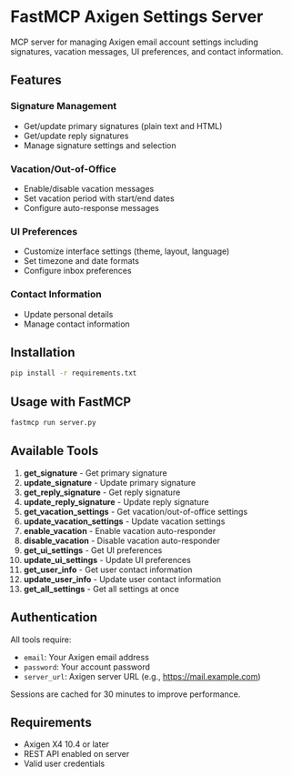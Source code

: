 # FastMCP Axigen Settings Server

MCP server for managing Axigen email account settings including signatures, vacation messages, UI preferences, and contact information.

## Features

### Signature Management
- Get/update primary signatures (plain text and HTML)
- Get/update reply signatures
- Manage signature settings and selection

### Vacation/Out-of-Office
- Enable/disable vacation messages
- Set vacation period with start/end dates
- Configure auto-response messages

### UI Preferences
- Customize interface settings (theme, layout, language)
- Set timezone and date formats
- Configure inbox preferences

### Contact Information
- Update personal details
- Manage contact information

## Installation

```bash
pip install -r requirements.txt
```

## Usage with FastMCP

```bash
fastmcp run server.py
```

## Available Tools

1. **get_signature** - Get primary signature
2. **update_signature** - Update primary signature
3. **get_reply_signature** - Get reply signature
4. **update_reply_signature** - Update reply signature
5. **get_vacation_settings** - Get vacation/out-of-office settings
6. **update_vacation_settings** - Update vacation settings
7. **enable_vacation** - Enable vacation auto-responder
8. **disable_vacation** - Disable vacation auto-responder
9. **get_ui_settings** - Get UI preferences
10. **update_ui_settings** - Update UI preferences
11. **get_user_info** - Get user contact information
12. **update_user_info** - Update user contact information
13. **get_all_settings** - Get all settings at once

## Authentication

All tools require:
- `email`: Your Axigen email address
- `password`: Your account password
- `server_url`: Axigen server URL (e.g., https://mail.example.com)

Sessions are cached for 30 minutes to improve performance.

## Requirements

- Axigen X4 10.4 or later
- REST API enabled on server
- Valid user credentials